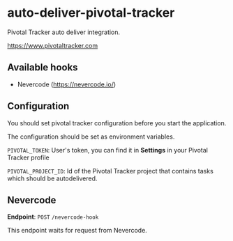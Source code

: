 # auto-deliver-pivotal-tracker

Pivotal Tracker auto deliver integration.

https://www.pivotaltracker.com

## Available hooks
* Nevercode (https://nevercode.io/)

## Configuration
You should set pivotal tracker configuration before you start the application.

The configuration should be set as environment variables.

`PIVOTAL_TOKEN`: User's token, you can find it in **Settings** in your Pivotal Tracker profile

`PIVOTAL_PROJECT_ID`: Id of the Pivotal Tracker project that contains tasks which should be autodelivered.

## Nevercode
**Endpoint**: `POST` `/nevercode-hook`

This endpoint waits for request from Nevercode.
<!--stackedit_data:
eyJoaXN0b3J5IjpbLTM2OTkwMzM1MF19
-->
